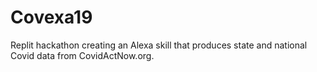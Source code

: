# Covexa19
Replit hackathon creating an Alexa skill that produces state and national Covid data from CovidActNow.org.

